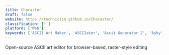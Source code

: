 ```yaml
---
title: Charaster
draft: false 
website: https://technicism.github.io/Charaster/
classification: ['']
platform: ['Web']
keywords: ['ASCII Art Maker', 'ASCIIator', 'Ascii Generator 2', 'Asky', 'AutoDesk InfraWorks 360', 'CADE', 'JavE', 'LucidChart', 'MOTD Maker', 'Mainichi', 'Monodraw', 'PabloDraw', 'Playscii', 'REXPaint', 'Triangle This', 'Visio', 'draw.io']
---
```

Open-source ASCII art editor for browser-based, raster-style editing